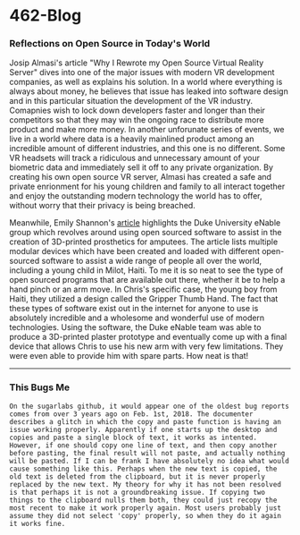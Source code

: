 # 462-Blog


### Reflections on Open Source in Today's World

  Josip Almasi's article "Why I Rewrote my Open Source Virtual Reality Server" dives into one of the major issues with modern VR development companies, as well as explains his solution. In a world where everything is always about money, he believes that issue has leaked into software design and in this particular situation the development of the VR industry. Comapnies wish to lock down developers faster and longer than their competitors so that they may win the ongoing race to distribute more product and make more money. In another unforunate series of events, we live in a world where data is a heavily mainlined product among an incredible amount of different industries, and this one is no different. Some VR headsets will track a ridiculous and unnecessary amount of your biometric data and immediately sell it off to any private organization. By creating his own open source VR server, Almasi has created a safe and private enrionment for his young children and family to all interact together and enjoy the outstanding modern technology the world has to offer, without worry that their privacy is being breached. 

  Meanwhile, Emily Shannon's [article](https://opensource.com/article/17/10/enable-update) highlights the Duke University eNable group which revolves around using open sourced software to assist in the creation of 3D-printed prosthetics for amputees. The article lists multiple modular devices which have been created and loaded with different open-sourced software to assist a wide range of people all over the world, including a young child in Milot, Haiti. To me it is so neat to see the type of open sourced programs that are available out there, whether it be to help a hand pinch or an arm move. In Chris's specific case, the young boy from Haiti, they utilized a design called the Gripper Thumb Hand. The fact that these types of software exist out in the internet for anyone to use is absolutely incredible and a wholesome and wonderful use of modern technologies. Using the software, the Duke eNable team was able to produce a 3D-printed plaster prototype and eventually come up with a final device that allows Chris to use his new arm with very few limitations. They were even able to provide him with spare parts. How neat is that!
  
  ---
  
  ### This Bugs Me
  
    On the sugarlabs github, it would appear one of the oldest bug reports comes from over 3 years ago on Feb. 1st, 2018. The documenter describes a glitch in which the copy and paste function is having an issue working properly. Apparently if one starts up the desktop and copies and paste a single block of text, it works as intented. However, if one should copy one line of text, and then copy another before pasting, the final result will not paste, and actually nothing will be pasted. If I can be frank I have absolutely no idea what would cause something like this. Perhaps when the new text is copied, the old text is deleted from the clipboard, but it is never properly replaced by the new text. My theory for why it has not been resolved is that perhaps it is not a groundbreaking issue. If copying two things to the clipboard nulls them both, they could just recopy the most recent to make it work properly again. Most users probably just assume they did not select 'copy' properly, so when they do it again it works fine.
